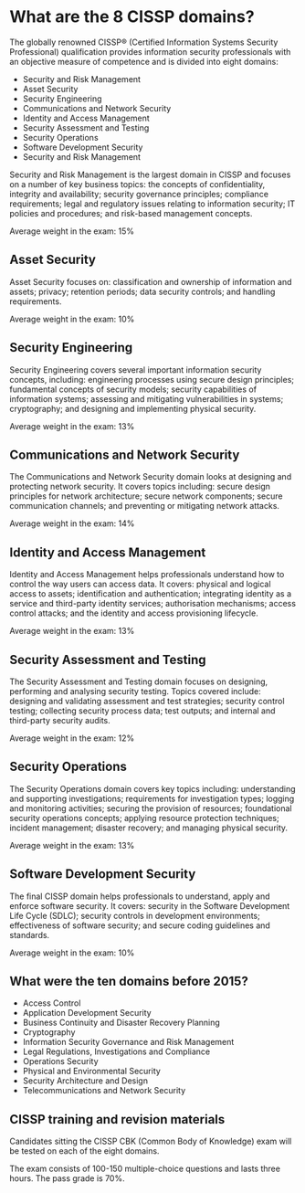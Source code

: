 # What are the 8 CISSP domains? 

The globally renowned CISSP® (Certified Information Systems Security Professional) qualification provides information security professionals with an objective measure of competence and is divided into eight domains:

* Security and Risk Management
* Asset Security
* Security Engineering
* Communications and Network Security
* Identity and Access Management
* Security Assessment and Testing
* Security Operations
* Software Development Security
* Security and Risk Management

Security and Risk Management is the largest domain in CISSP and focuses on a number of key business topics: the concepts of confidentiality, integrity and availability; security governance principles; compliance requirements; legal and regulatory issues relating to information security; IT policies and procedures; and risk-based management concepts.

Average weight in the exam: 15%

## Asset Security

Asset Security focuses on: classification and ownership of information and assets; privacy; retention periods; data security controls; and handling requirements.

Average weight in the exam: 10%

## Security Engineering
Security Engineering covers several important information security concepts, including: engineering processes using secure design principles; fundamental concepts of security models; security capabilities of information systems; assessing and mitigating vulnerabilities in systems; cryptography; and designing and implementing physical security.

Average weight in the exam: 13%

## Communications and Network Security
The Communications and Network Security domain looks at designing and protecting network security. It covers topics including: secure design principles for network architecture; secure network components; secure communication channels; and preventing or mitigating network attacks.

Average weight in the exam: 14%

## Identity and Access Management
Identity and Access Management helps professionals understand how to control the way users can access data. It covers: physical and logical access to assets; identification and authentication; integrating identity as a service and third-party identity services; authorisation mechanisms; access control attacks; and the identity and access provisioning lifecycle.

Average weight in the exam: 13%

## Security Assessment and Testing
The Security Assessment and Testing domain focuses on designing, performing and analysing security testing. Topics covered include: designing and validating assessment and test strategies; security control testing; collecting security process data; test outputs; and internal and third-party security audits.

Average weight in the exam: 12%

## Security Operations
The Security Operations domain covers key topics including: understanding and supporting investigations; requirements for investigation types; logging and monitoring activities; securing the provision of resources; foundational security operations concepts; applying resource protection techniques; incident management; disaster recovery; and managing physical security.

Average weight in the exam: 13%

## Software Development Security
The final CISSP domain helps professionals to understand, apply and enforce software security. It covers: security in the Software Development Life Cycle (SDLC); security controls in development environments; effectiveness of software security; and secure coding guidelines and standards.

Average weight in the exam: 10%

## What were the ten domains before 2015?

* Access Control
* Application Development Security
* Business Continuity and Disaster Recovery Planning
* Cryptography
* Information Security Governance and Risk Management
* Legal Regulations, Investigations and Compliance
* Operations Security
* Physical and Environmental Security
* Security Architecture and Design
* Telecommunications and Network Security

## CISSP training and revision materials
Candidates sitting the CISSP CBK (Common Body of Knowledge) exam will be tested on each of the eight domains.

The exam consists of 100-150 multiple-choice questions and lasts three hours. The pass grade is 70%.
